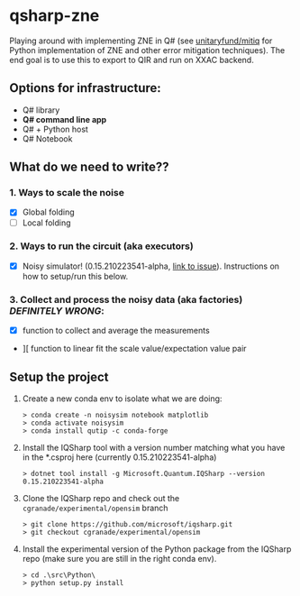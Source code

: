 # qsharp-zne
Playing around with implementing ZNE in Q#  (see [unitaryfund/mitiq](https://mitiq.readthedocs.io/en/stable/) for Python implementation of ZNE and other error mitigation techniques). The end goal is to use this to export to QIR and run on XXAC backend.

## Options for infrastructure:
- Q# library
- **Q# command line app**
- Q# + Python host
- Q# Notebook

## What do we need to write??

### 1. Ways to scale the noise

- [x] Global folding
- [ ] Local folding

### 2. Ways to run the circuit (aka executors)

- [x] Noisy simulator! (0.15.210223541-alpha, [link to issue](https://github.com/microsoft/qsharp-runtime/issues/504)). Instructions on how to setup/run this below.

### 3. Collect and process the noisy data (aka factories) _DEFINITELY WRONG_:

- [x] function to collect and average the measurements
- ][  function to linear fit the scale value/expectation value pair

## Setup the project

1. Create a new conda env to isolate what we are doing:

   ```
   > conda create -n noisysim notebook matplotlib
   > conda activate noisysim
   > conda install qutip -c conda-forge
   ```

2. Install the IQSharp tool with a version number matching what you have in the *.csproj here (currently 0.15.210223541-alpha)

   ```
   > dotnet tool install -g Microsoft.Quantum.IQSharp --version 0.15.210223541-alpha
   ```

3. Clone the IQSharp repo and check out the `cgranade/experimental/opensim` branch

   ```
   > git clone https://github.com/microsoft/iqsharp.git
   > git checkout cgranade/experimental/opensim
   ```

4. Install the experimental version of the Python package from the IQSharp repo (make sure you are still in the right conda env).

   ```
   > cd .\src\Python\
   > python setup.py install
   ```
